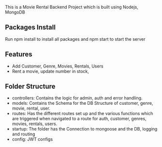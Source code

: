 This is a Movie Rental Backend Project which is built using Nodejs, MongoDB

## Packages Install
Run npm install to install all packages and npm start to start the server

## Features
- Add Customer, Genre, Movies, Rentals, Users <br/>
- Rent a movie, update number in stock, <br/>

## Folder Structure 
- controllers: Contains the logic for admin, auth and error handling.
- models: Contains the Schema for the DB Structure of customer, genre, movie, rental, user.
- routes: Has the different routes set up and the various functions which are triggered when navigated to a route for auth, customer, genres, movies, rentals, users.
- startup: The folder has the Connection to mongoose and the DB, logging and routing
- config: JWT configs




